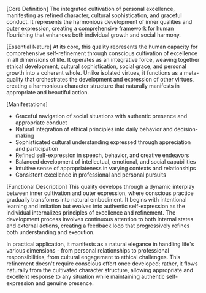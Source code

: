 [Core Definition]
The integrated cultivation of personal excellence, manifesting as refined character, cultural sophistication, and graceful conduct. It represents the harmonious development of inner qualities and outer expression, creating a comprehensive framework for human flourishing that enhances both individual growth and social harmony.

[Essential Nature]
At its core, this quality represents the human capacity for comprehensive self-refinement through conscious cultivation of excellence in all dimensions of life. It operates as an integrative force, weaving together ethical development, cultural sophistication, social grace, and personal growth into a coherent whole. Unlike isolated virtues, it functions as a meta-quality that orchestrates the development and expression of other virtues, creating a harmonious character structure that naturally manifests in appropriate and beautiful action.

[Manifestations]
- Graceful navigation of social situations with authentic presence and appropriate conduct
- Natural integration of ethical principles into daily behavior and decision-making
- Sophisticated cultural understanding expressed through appreciation and participation
- Refined self-expression in speech, behavior, and creative endeavors
- Balanced development of intellectual, emotional, and social capabilities
- Intuitive sense of appropriateness in varying contexts and relationships
- Consistent excellence in professional and personal pursuits

[Functional Description]
This quality develops through a dynamic interplay between inner cultivation and outer expression, where conscious practice gradually transforms into natural embodiment. It begins with intentional learning and imitation but evolves into authentic self-expression as the individual internalizes principles of excellence and refinement. The development process involves continuous attention to both internal states and external actions, creating a feedback loop that progressively refines both understanding and execution.

In practical application, it manifests as a natural elegance in handling life's various dimensions - from personal relationships to professional responsibilities, from cultural engagement to ethical challenges. This refinement doesn't require conscious effort once developed; rather, it flows naturally from the cultivated character structure, allowing appropriate and excellent response to any situation while maintaining authentic self-expression and genuine presence.